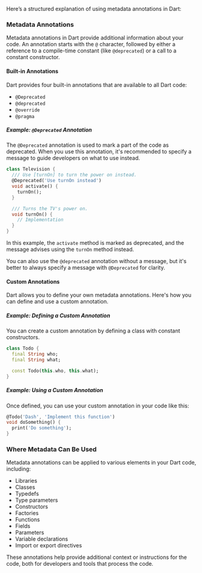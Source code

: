 Here’s a structured explanation of using metadata annotations in Dart:

### Metadata Annotations
Metadata annotations in Dart provide additional information about your code. An annotation starts with the `@` character, followed by either a reference to a compile-time constant (like `@deprecated`) or a call to a constant constructor.

#### Built-in Annotations
Dart provides four built-in annotations that are available to all Dart code:
- `@Deprecated`
- `@deprecated`
- `@override`
- `@pragma`

##### Example: `@Deprecated` Annotation
The `@Deprecated` annotation is used to mark a part of the code as deprecated. When you use this annotation, it's recommended to specify a message to guide developers on what to use instead.

```dart
class Television {
  /// Use [turnOn] to turn the power on instead.
  @Deprecated('Use turnOn instead')
  void activate() {
    turnOn();
  }

  /// Turns the TV's power on.
  void turnOn() {
    // Implementation
  }
}
```

In this example, the `activate` method is marked as deprecated, and the message advises using the `turnOn` method instead.

You can also use the `@deprecated` annotation without a message, but it's better to always specify a message with `@Deprecated` for clarity.

#### Custom Annotations
Dart allows you to define your own metadata annotations. Here's how you can define and use a custom annotation.

##### Example: Defining a Custom Annotation
You can create a custom annotation by defining a class with constant constructors.

```dart
class Todo {
  final String who;
  final String what;

  const Todo(this.who, this.what);
}
```

##### Example: Using a Custom Annotation
Once defined, you can use your custom annotation in your code like this:

```dart
@Todo('Dash', 'Implement this function')
void doSomething() {
  print('Do something');
}
```

### Where Metadata Can Be Used
Metadata annotations can be applied to various elements in your Dart code, including:
- Libraries
- Classes
- Typedefs
- Type parameters
- Constructors
- Factories
- Functions
- Fields
- Parameters
- Variable declarations
- Import or export directives

These annotations help provide additional context or instructions for the code, both for developers and tools that process the code.